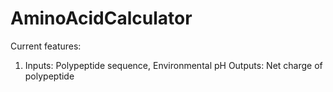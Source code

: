 # AminoAcidCalculator

Current features:
1. Inputs: Polypeptide sequence, Environmental pH
   Outputs: Net charge of polypeptide
